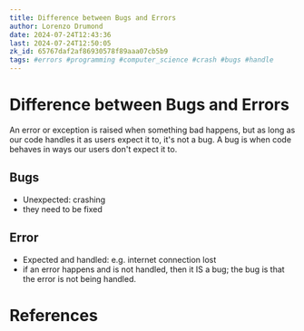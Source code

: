 ```yaml
---
title: Difference between Bugs and Errors
author: Lorenzo Drumond
date: 2024-07-24T12:43:36
last: 2024-07-24T12:50:05
zk_id: 65767daf2af86930578f89aaa07cb5b9
tags: #errors #programming #computer_science #crash #bugs #handle
---
```



# Difference between Bugs and Errors

An error or exception is raised when something bad happens, but as long as our code handles it as users expect it to, it's not a bug. A bug is when code behaves in ways our users don't expect it to.

## Bugs

- Unexpected: crashing
- they need to be fixed

## Error

- Expected and handled: e.g. internet connection lost
- if an error happens and is not handled, then it IS a bug; the bug is that the
  error is not being handled.

# References

